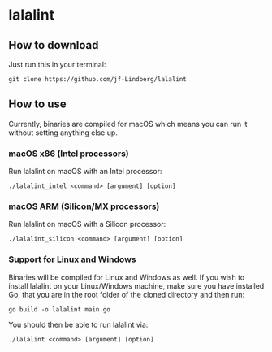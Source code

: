 # lalalint

## How to download
Just run this in your terminal:
```
git clone https://github.com/jf-Lindberg/lalalint
```

## How to use
Currently, binaries are compiled for macOS which means you can run it without setting anything else up.
### macOS x86 (Intel processors)
Run lalalint on macOS with an Intel processor:
```
./lalalint_intel <command> [argument] [option]
```

### macOS ARM (Silicon/MX processors)
Run lalalint on macOS with a Silicon processor:
```
./lalalint_silicon <command> [argument] [option]
```

### Support for Linux and Windows
Binaries will be compiled for Linux and Windows as well. If you wish to install lalalint on your Linux/Windows 
machine, make sure you have installed Go, that you are in the root folder of the cloned directory and then run:
```
go build -o lalalint main.go
```

You should then be able to run lalalint via: 
```
./lalalint <command> [argument] [option]
```

